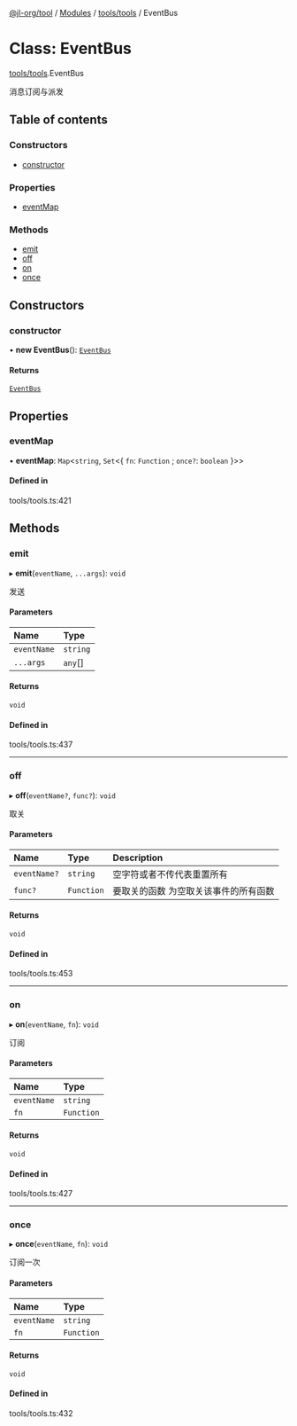 [@jl-org/tool](../README.md) / [Modules](../modules.md) / [tools/tools](../modules/tools_tools.md) / EventBus

# Class: EventBus

[tools/tools](../modules/tools_tools.md).EventBus

消息订阅与派发

## Table of contents

### Constructors

- [constructor](tools_tools.EventBus.md#constructor)

### Properties

- [eventMap](tools_tools.EventBus.md#eventmap)

### Methods

- [emit](tools_tools.EventBus.md#emit)
- [off](tools_tools.EventBus.md#off)
- [on](tools_tools.EventBus.md#on)
- [once](tools_tools.EventBus.md#once)

## Constructors

### constructor

• **new EventBus**(): [`EventBus`](tools_tools.EventBus.md)

#### Returns

[`EventBus`](tools_tools.EventBus.md)

## Properties

### eventMap

• **eventMap**: `Map`\<`string`, `Set`\<\{ `fn`: `Function` ; `once?`: `boolean`  }\>\>

#### Defined in

tools/tools.ts:421

## Methods

### emit

▸ **emit**(`eventName`, `...args`): `void`

发送

#### Parameters

| Name | Type |
| :------ | :------ |
| `eventName` | `string` |
| `...args` | `any`[] |

#### Returns

`void`

#### Defined in

tools/tools.ts:437

___

### off

▸ **off**(`eventName?`, `func?`): `void`

取关

#### Parameters

| Name | Type | Description |
| :------ | :------ | :------ |
| `eventName?` | `string` | 空字符或者不传代表重置所有 |
| `func?` | `Function` | 要取关的函数 为空取关该事件的所有函数 |

#### Returns

`void`

#### Defined in

tools/tools.ts:453

___

### on

▸ **on**(`eventName`, `fn`): `void`

订阅

#### Parameters

| Name | Type |
| :------ | :------ |
| `eventName` | `string` |
| `fn` | `Function` |

#### Returns

`void`

#### Defined in

tools/tools.ts:427

___

### once

▸ **once**(`eventName`, `fn`): `void`

订阅一次

#### Parameters

| Name | Type |
| :------ | :------ |
| `eventName` | `string` |
| `fn` | `Function` |

#### Returns

`void`

#### Defined in

tools/tools.ts:432
